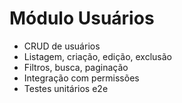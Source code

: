 # Módulo Usuários

- CRUD de usuários
- Listagem, criação, edição, exclusão
- Filtros, busca, paginação
- Integração com permissões
- Testes unitários e2e
